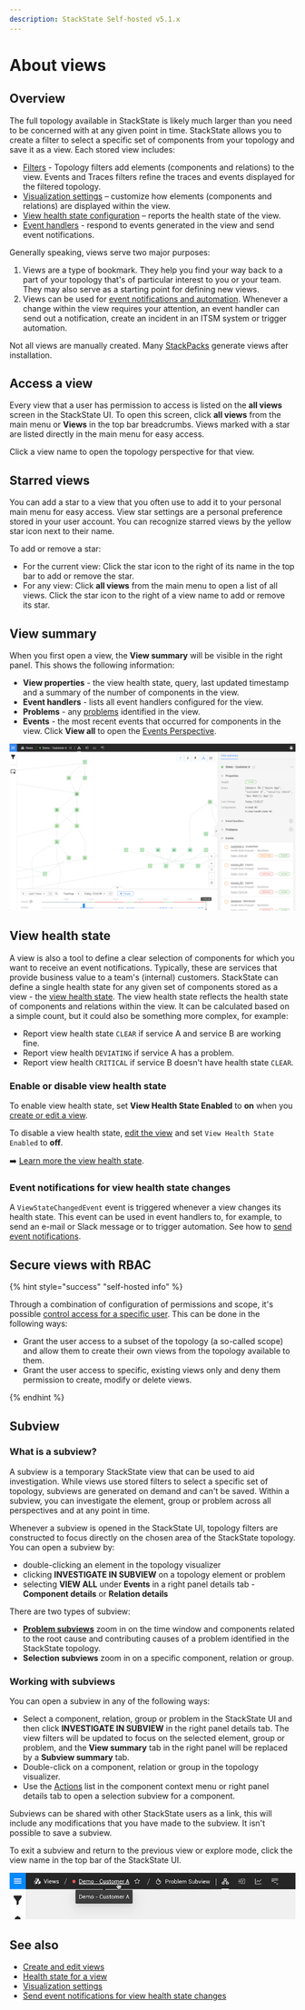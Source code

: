 ```yaml
---
description: StackState Self-hosted v5.1.x 
---
```


# About views

## Overview

The full topology available in StackState is likely much larger than you need to be concerned with at any given point in time. StackState allows you to create a filter to select a specific set of components from your topology and save it as a view. Each stored view includes:

* [Filters](../filters.md) - Topology filters add elements \(components and relations\) to the view. Events and Traces filters refine the traces and events displayed for the filtered topology.
* [Visualization settings](visualization_settings.md) – customize how elements \(components and relations\) are displayed within the view.
* [View health state configuration](about_views.md#view-health-state) – reports the health state of the view.
* [Event handlers](/use/events/event-notifications.md) - respond to events generated in the view and send event notifications.

Generally speaking, views serve two major purposes:

1. Views are a type of bookmark. They help you find your way back to a part of your topology that's of particular interest to you or your team. They may also serve as a starting point for defining new views.
2. Views can be used for [event notifications and automation](/use/events/manage-event-handlers.md). Whenever a change within the view requires your attention, an event handler can send out a notification, create an incident in an ITSM system or trigger automation.

Not all views are manually created. Many [StackPacks](../../../stackpacks/about-stackpacks.md) generate views after installation.

## Access a view

Every view that a user has permission to access is listed on the **all views** screen in the StackState UI. To open this screen, click **all views** from the main menu or **Views** in the top bar breadcrumbs. Views marked with a star are listed directly in the main menu for easy access.

Click a view name to open the topology perspective for that view.

## Starred views

You can add a star to a view that you often use to add it to your personal main menu for easy access. View star settings are a personal preference stored in your user account. You can recognize starred views by the yellow star icon next to their name.

To add or remove a star:

* For the current view: Click the star icon to the right of its name in the top bar to add or remove the star.
* For any view: Click **all views** from the main menu to open a list of all views. Click the star icon to the right of a view name to add or remove its star.

## View summary

When you first open a view, the **View summary** will be visible in the right panel. This shows the following information:

* **View properties** - the view health state, query, last updated timestamp and a summary of the number of components in the view.
* **Event handlers** - lists all event handlers configured for the view.
* **Problems** - any [problems](../../problem-analysis/about-problems.md) identified in the view.
* **Events** - the most recent events that occurred for components in the view. Click **View all** to open the [Events Perspective](../perspectives/events_perspective.md).

![View summary tab](/.gitbook/assets/v51_view_summary.png)

## View health state

A view is also a tool to define a clear selection of components for which you want to receive an event notifications. Typically, these are services that provide business value to a team's \(internal\) customers. StackState can define a single health state for any given set of components stored as a view - the [view health state](../../concepts/health-state.md#view-health-state). The view health state reflects the health state of components and relations within the view. It can be calculated based on a simple count, but it could also be something more complex, for example:

* Report view health state `CLEAR` if service A and service B are working fine.
* Report view health `DEVIATING` if service A has a problem.
* Report view health `CRITICAL` if service B doesn't have health state `CLEAR`.

### Enable or disable view health state

To enable view health state, set **View Health State Enabled** to **on** when you [create or edit a view](create_edit_views.md). 

To disable a view health state, [edit the view](/use/stackstate-ui/views/create_edit_views.md) and set `View Health State Enabled` to **off**.

➡️ [Learn more the view health state](configure-view-health.md).

### Event notifications for view health state changes

A `ViewStateChangedEvent` event is triggered whenever a view changes its health state. This event can be used in event handlers to, for example, to send an e-mail or Slack message or to trigger automation. See how to [send event notifications](/use/events/manage-event-handlers.md).

## Secure views with RBAC

{% hint style="success" "self-hosted info" %}

Through a combination of configuration of permissions and scope, it's possible [control access for a specific user](../../../configure/security/rbac/role_based_access_control.md). This can be done in the following ways:

* Grant the user access to a subset of the topology \(a so-called scope\) and allow them to create their own views from the topology available to them.
* Grant the user access to specific, existing views only and deny them permission to create, modify or delete views.

{% endhint %}

## Subview

### What is a subview?

A subview is a temporary StackState view that can be used to aid investigation. While views use stored filters to select a specific set of topology, subviews are generated on demand and can't be saved. Within a subview, you can investigate the element, group or problem across all perspectives and at any point in time. 


Whenever a subview is opened in the StackState UI, topology filters are constructed to focus directly on the chosen area of the StackState topology. You can open a subview by:

* double-clicking an element in the topology visualizer
* clicking **INVESTIGATE IN SUBVIEW** on a topology element or problem
* selecting **VIEW ALL** under **Events** in a right panel details tab - **Component details** or **Relation details**

There are two types of subview:

* **[Problem subviews](/use/problem-analysis/problem_investigation.md#problem-subview)** zoom in on the time window and components related to the root cause and contributing causes of a problem identified in the StackState topology. 
* **Selection subviews** zoom in on a specific component, relation or group.

### Working with subviews

You can open a subview in any of the following ways:

* Select a component, relation, group or problem in the StackState UI and then click **INVESTIGATE IN SUBVIEW** in the right panel details tab. The view filters will be updated to focus on the selected element, group or problem, and the **View summary** tab in the right panel will be replaced by a **Subview summary** tab.
* Double-click on a component, relation or group in the topology visualizer.
* Use the [Actions](/use/stackstate-ui/perspectives/topology-perspective.md#actions) list in the component context menu or right panel details tab to open a selection subview for a component.

Subviews can be shared with other StackState users as a link, this will include any modifications that you have made to the subview. It isn't possible to save a subview.

To exit a subview and return to the previous view or explore mode, click the view name in the top bar of the StackState UI.

![Breadcrumbs with view name](/.gitbook/assets/v51_problem_subview_breadcrumb.png)

## See also

* [Create and edit views](create_edit_views.md)
* [Health state for a view](../../concepts/health-state.md#view-health-state)  
* [Visualization settings](visualization_settings.md)
* [Send event notifications for view health state changes](/use/events/manage-event-handlers.md)
